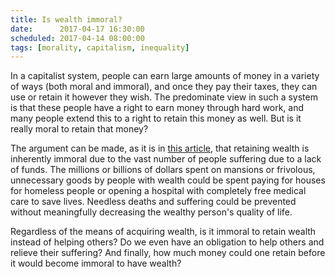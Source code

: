 ```yaml
---
title: Is wealth immoral?
date:      2017-04-17 16:30:00
scheduled: 2017-04-14 08:00:00
tags: [morality, capitalism, inequality]
---
```

In a capitalist system, people can earn large amounts of money in a variety of ways (both moral and immoral), and once they pay their taxes, they can use or retain it however they wish. The predominate view in such a system is that these people have a right to earn money through hard work, and many people extend this to a right to retain this money as well. But is it really moral to retain that money?

The argument can be made, as it is in [this article](http://editor.currentaffairs.org/2017/04/its-basically-just-immoral-to-be-rich/), that retaining wealth is inherently immoral due to the vast number of people suffering due to a lack of funds. The millions or billions of dollars spent on mansions or frivolous, unnecessary goods by people with wealth could be spent paying for houses for homeless people or opening a hospital with completely free medical care to save lives. Needless deaths and suffering could be prevented without meaningfully decreasing the wealthy person's quality of life.

Regardless of the means of acquiring wealth, is it immoral to retain wealth instead of helping others? Do we even have an obligation to help others and relieve their suffering? And finally, how much money could one retain before it would become immoral to have wealth?
